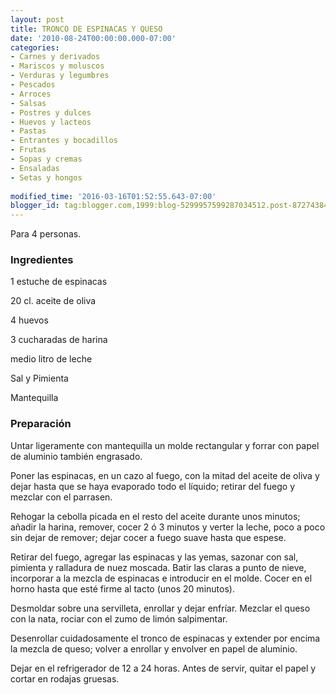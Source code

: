 ```yaml
---
layout: post
title: TRONCO DE ESPINACAS Y QUESO
date: '2010-08-24T00:00:00.000-07:00'
categories:
- Carnes y derivados
- Mariscos y moluscos
- Verduras y legumbres
- Pescados
- Arroces
- Salsas
- Postres y dulces
- Huevos y lacteos
- Pastas
- Entrantes y bocadillos
- Frutas
- Sopas y cremas
- Ensaladas
- Setas y hongos
 
modified_time: '2016-03-16T01:52:55.643-07:00'
blogger_id: tag:blogger.com,1999:blog-5299957599287034512.post-8727438467261027642
---
```


Para 4 personas.

<h3>Ingredientes</h3>

1 estuche de espinacas

20 cl. aceite de oliva

4 huevos

3 cucharadas de harina

medio litro de leche

Sal y Pimienta

Mantequilla

<h3>Preparación</h3>

Untar ligeramente con mantequilla un molde rectangular y forrar con papel de aluminio también engrasado.

Poner las espinacas, en un cazo al fuego, con la mitad del aceite de oliva y dejar hasta que se haya evaporado todo el líquido; retirar del fuego y mezclar con el parrasen.

Rehogar la cebolla picada en el resto del aceite durante unos minutos; añadir la harina, remover, cocer 2 ó 3 minutos y verter la leche, poco a poco sin dejar de remover; dejar cocer a fuego suave hasta que espese.

Retirar del fuego, agregar las espinacas y las yemas, sazonar con sal, pimienta y ralladura de nuez moscada. Batir las claras a punto de nieve, incorporar a la mezcla de espinacas e introducir en el molde. Cocer en el horno hasta que esté firme al tacto (unos 20 minutos).

Desmoldar sobre una servilleta, enrollar y dejar enfríar. Mezclar el queso con la nata, rociar con el zumo de limón salpimentar.

Desenrollar cuidadosamente el tronco de espinacas y extender por encima la mezcla de queso; volver a enrollar y envolver en papel de aluminio.

Dejar en el refrigerador de 12 a 24 horas. Antes de servir, quitar el papel y cortar en rodajas gruesas.

